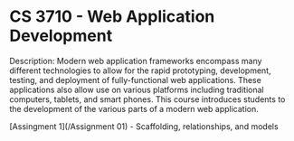 # CS 3710 - Web Application Development

Description: Modern web application frameworks encompass many different technologies to allow for the rapid prototyping, development, testing, and deployment of fully-functional web applications.  These applications also allow use on various platforms including traditional computers, tablets, and smart phones. This course introduces students to the development of the various parts of a modern web application.

[Assingment 1](/Assignment 01) - Scaffolding, relationships, and models
